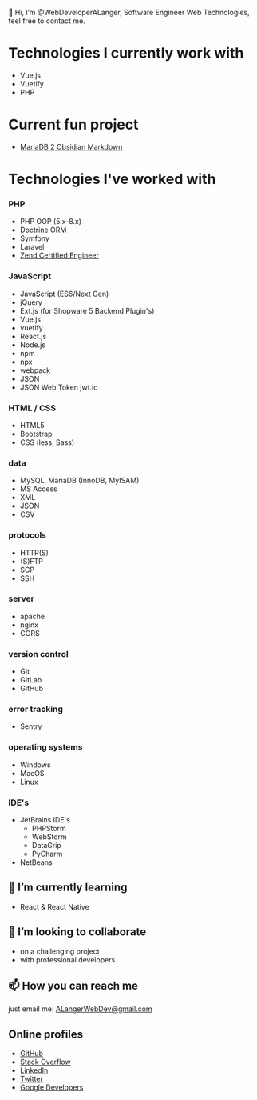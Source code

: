 👋 Hi, I’m @WebDeveloperALanger, Software Engineer Web Technologies, feel free to contact me.


# Technologies I currently work with
- Vue.js
- Vuetify
- PHP

# Current fun project
- [MariaDB 2 Obsidian Markdown](https://github.com/WebDeveloperALanger/MariaDB2ObsidianMarkdown)

# Technologies I've worked with

### PHP
- PHP OOP (5.x-8.x)
- Doctrine ORM
- Symfony
- Laravel
- [Zend Certified Engineer](https://www.zend-zce.com/en/yellow-pages/ZEND022047)

### JavaScript
- JavaScript (ES6/Next Gen)
- jQuery
- Ext.js (for Shopware 5 Backend Plugin's)
- Vue.js
- vuetify
- React.js
- Node.js
- npm
- npx
- webpack
- JSON
- JSON Web Token jwt.io

### HTML / CSS
- HTML5
- Bootstrap
- CSS (less, Sass)

### data
- MySQL, MariaDB (InnoDB, MyISAM)
- MS Access
- XML
- JSON
- CSV

### protocols
- HTTP(S)
- (S)FTP
- SCP
- SSH

### server
- apache
- nginx
- CORS

### version control
- Git
- GitLab
- GitHub

### error tracking
- Sentry

### operating systems
- Windows 
- MacOS
- Linux

### IDE's
- JetBrains IDE's
  - PHPStorm
  - WebStorm
  - DataGrip
  - PyCharm
- NetBeans

## 🌱 I’m currently learning
- React & React Native

## 💞️ I’m looking to collaborate 
- on a challenging project
- with professional developers


## 📫 How you can reach me
just email me: 
[ALangerWebDev@gmail.com](mailto:ALangerWebDev@gmail.com?subject=[GitHub])

## Online profiles
  - [GitHub](https://github.com/WebDeveloperALanger)
  - [Stack Overflow](https://stackoverflow.com/users/9572523/alwebdev)
  - [LinkedIn](https://www.linkedin.com/in/Andre-Langer-Web-Developer)
  - [Twitter](https://twitter.com/ALangerWebDev)
  - [Google Developers](https://g.dev/AndreLanger)


<!---
WebDeveloperALanger/WebDeveloperALanger is a ✨ special ✨ repository because its `README.md` (this file) appears on your GitHub profile.
You can click the Preview link to take a look at your changes.
--->

